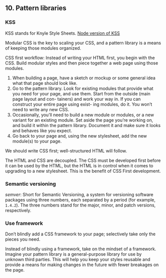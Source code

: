 ## 10. Pattern libraries

### KSS

KSS stands for Knyle Style Sheets. [Node version of KSS](https://github.com/kss-node/kss-node)

Modular CSS is the key to scaling your CSS, and a pattern library is a means of keeping those modules organized.

CSS first workflow: Instead of writing your HTML first, you begin with the CSS. Build modular styles and then piece together a web page using those modules.

1. When building a page, have a sketch or mockup or some general idea what that page should look like.
2. Go to the pattern library. Look for existing modules that provide what you need for your page, and use them. Start from the outside (main page layout and con- tainers) and work your way in. If you can construct your entire page using exist- ing modules, do it. You won’t need to write any new CSS.
3. Occasionally, you’ll need to build a new module or modules, or a new variant for an existing module. Set aside the page you’re working on, and build it within the pattern library. Document it and make sure it looks and behaves like you expect.
4. Go back to your page and, using the new stylesheet, add the new module(s) to your page.

We should write CSS first; well-structured HTML will follow.

The HTML and CSS are decoupled. The CSS must be developed first before it can be used by the HTML, but the HTML is in control when it comes to upgrading to a new stylesheet. This is the benefit of CSS First development.

### Semantic versioning

*semver*: Short for Semantic Versioning, a system for versioning software packages using three numbers, each separated by a period (for example, `1.4.2`). The three numbers stand for the major, minor, and patch versions, respectively.

### Use framework

Don’t blindly add a CSS framework to your page; selectively take only the pieces you need.

Instead of blindly using a framework, take on the mindset of a framework. Imagine your pattern library is a general-purpose library for use by unknown third parties. This will help you keep your styles reusable and provide a means for making changes in the future with fewer breakages on the page.